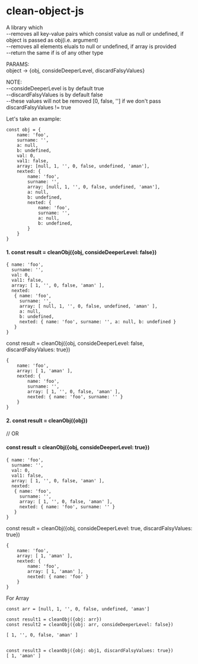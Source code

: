 # clean-object-js

A library which </br>
--removes all key-value pairs which consist value as null or undefined, if object is passed as obj(i.e. argument)</br>
--removes all elements eluals to null or undefined, if array is provided</br>
--return the same if is of any other type</br>

PARAMS:</br>
object -> {obj, consideDeeperLevel, discardFalsyValues}</br>

NOTE:</br>
--consideDeeperLevel is by default true</br>
--discardFalsyValues is by default false</br>
--these values will not be removed [0, false, ''] if we don't pass discardFalsyValues != true




Let's take an example:
```
const obj = {
    name: 'foo',
    surname: '',
    a: null,
    b: undefined,
    val: 0,
    val1: false,
    array: [null, 1, '', 0, false, undefined, 'aman'],
    nexted: {
        name: 'foo',
        surname: '',
        array: [null, 1, '', 0, false, undefined, 'aman'],
        a: null,
        b: undefined,
        nexted: {
            name: 'foo',
            surname: '',
            a: null,
            b: undefined,
        }
    }
}
```

#### 1. const result = cleanObj({obj, consideDeeperLevel: false})
```
{ name: 'foo',
  surname: '',
  val: 0,
  val1: false,
  array: [ 1, '', 0, false, 'aman' ],
  nexted:
   { name: 'foo',
     surname: '',
     array: [ null, 1, '', 0, false, undefined, 'aman' ],
     a: null,
     b: undefined,
     nexted: { name: 'foo', surname: '', a: null, b: undefined } 
   } 
}
```
const result = cleanObj({obj, consideDeeperLevel: false, discardFalsyValues: true})
```
{ 
    name: 'foo',
    array: [ 1, 'aman' ],
    nexted: { 
        name: 'foo',
        surname: '',
        array: [ 1, '', 0, false, 'aman' ],
        nexted: { name: 'foo', surname: '' } 
    } 
}
```

#### 2. const result = cleanObj({obj})             
// OR         
#### const result = cleanObj({obj, consideDeeperLevel: true})
```
{ name: 'foo',
  surname: '',
  val: 0,
  val1: false,
  array: [ 1, '', 0, false, 'aman' ],
  nexted:
   { name: 'foo',
     surname: '',
     array: [ 1, '', 0, false, 'aman' ],
     nexted: { name: 'foo', surname: '' } 
   } 
}
```
const result = cleanObj({obj, consideDeeperLevel: true, discardFalsyValues: true})
```
{ 
    name: 'foo',
    array: [ 1, 'aman' ],
    nexted: { 
        name: 'foo', 
        array: [ 1, 'aman' ], 
        nexted: { name: 'foo' } 
    } 
}
```


For Array
```
const arr = [null, 1, '', 0, false, undefined, 'aman']

const result1 = cleanObj({obj: arr})
const result2 = cleanObj({obj: arr, consideDeeperLevel: false})

[ 1, '', 0, false, 'aman' ]


const result3 = cleanObj({obj: obj1, discardFalsyValues: true})
[ 1, 'aman' ]


